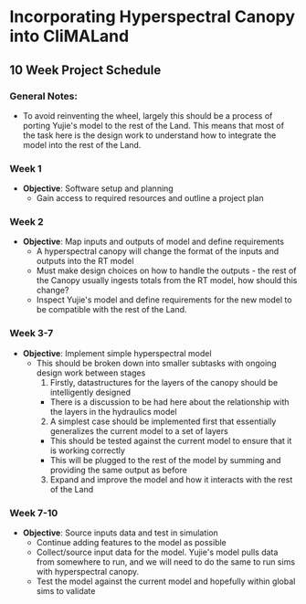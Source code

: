 # Incorporating Hyperspectral Canopy into CliMALand
## 10 Week Project Schedule

### General Notes:
 - To avoid reinventing the wheel, largely this should be a process of porting Yujie's model to the rest of the Land. This means that most of the task here is the design work to understand how to integrate the model into the rest of the Land.

### Week 1
 - **Objective**: Software setup and planning
   - Gain access to required resources and outline a project plan

### Week 2
  - **Objective**: Map inputs and outputs of model and define requirements
    - A hyperspectral canopy will change the format of the inputs and outputs into the RT model
    - Must make design choices on how to handle the outputs - the rest of the Canopy usually ingests totals from the RT model, how should this change?
    - Inspect Yujie's model and define requirements for the new model to be compatible with the rest of the Land.

### Week 3-7
  - **Objective**: Implement simple hyperspectral model
    - This should be broken down into smaller subtasks with ongoing design work between stages
      1) Firstly, datastructures for the layers of the canopy should be intelligently designed
        - There is a discussion to be had here about the relationship with the layers in the hydraulics model
      2) A simplest case should be implemented first that essentially generalizes the current model to a set of layers
        - This should be tested against the current model to ensure that it is working correctly
        - This will be plugged to the rest of the model by summing and providing the same output as before
      3) Expand and improve the model and how it interacts with the rest of the Land

### Week 7-10
 - **Objective**: Source inputs data and test in simulation
    - Continue adding features to the model as possible
    - Collect/source input data for the model. Yujie's model pulls data from somewhere to run, and we will need to do the same to run sims with hyperspectral canopy.
    - Test the model against the current model and hopefully within global sims to validate